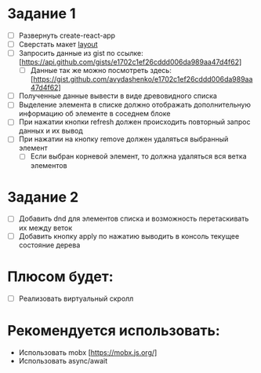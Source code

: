 # Задание 1

- [ ] Развернуть create-react-app
- [ ] Сверстать макет [layout](layout.png)
- [ ] Запросить данные из gist по ссылке: [https://api.github.com/gists/e1702c1ef26cddd006da989aa47d4f62]
  - [ ] Данные так же можно посмотреть здесь: [https://gist.github.com/avydashenko/e1702c1ef26cddd006da989aa47d4f62]
- [ ] Полученные данные вывести в виде древовидного списка
- [ ] Выделение элемента в списке должно отображать дополнительную информацию об элементе в соседнем блоке
- [ ] При нажатии кнопки refresh должен происходить повторный запрос данных и их вывод
- [ ] При нажатии на кнопку remove должен удаляться выбранный элемент
  - [ ] Если выбран корневой элемент, то должна удаляться вся ветка элементов

# Задание 2

- [ ] Добавить dnd для элементов списка и возможность перетаскивать их между веток
- [ ] Добавить кнопку apply по нажатию выводить в консоль текущее состояние дерева

# Плюсом будет:

- [ ] Реализовать виртуальный скролл

# Рекомендуется использовать:

- Использовать mobx [https://mobx.js.org/]
- Использовать async/await
